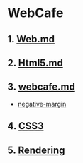 # WebCafe

## 1. [Web.md](./md/Web.md)

## 2. [Html5.md](./md/Html5.md)

## 3. [webcafe.md](./md/webcafe.md)

- [negative-margin](./md/negative-margin.md)

## 4. [CSS3](./md/CSS3.md)

## 5. [Rendering](./md/rendering.md)
